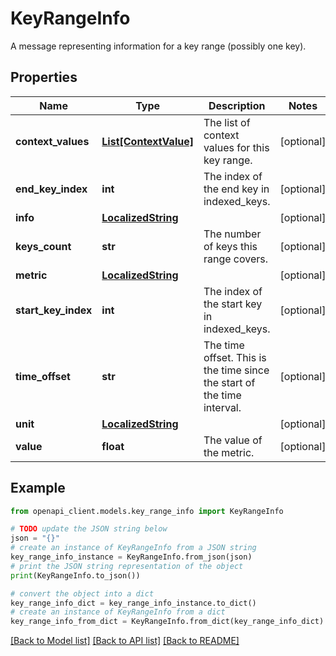 # KeyRangeInfo

A message representing information for a key range (possibly one key).

## Properties

Name | Type | Description | Notes
------------ | ------------- | ------------- | -------------
**context_values** | [**List[ContextValue]**](ContextValue.md) | The list of context values for this key range. | [optional] 
**end_key_index** | **int** | The index of the end key in indexed_keys. | [optional] 
**info** | [**LocalizedString**](LocalizedString.md) |  | [optional] 
**keys_count** | **str** | The number of keys this range covers. | [optional] 
**metric** | [**LocalizedString**](LocalizedString.md) |  | [optional] 
**start_key_index** | **int** | The index of the start key in indexed_keys. | [optional] 
**time_offset** | **str** | The time offset. This is the time since the start of the time interval. | [optional] 
**unit** | [**LocalizedString**](LocalizedString.md) |  | [optional] 
**value** | **float** | The value of the metric. | [optional] 

## Example

```python
from openapi_client.models.key_range_info import KeyRangeInfo

# TODO update the JSON string below
json = "{}"
# create an instance of KeyRangeInfo from a JSON string
key_range_info_instance = KeyRangeInfo.from_json(json)
# print the JSON string representation of the object
print(KeyRangeInfo.to_json())

# convert the object into a dict
key_range_info_dict = key_range_info_instance.to_dict()
# create an instance of KeyRangeInfo from a dict
key_range_info_from_dict = KeyRangeInfo.from_dict(key_range_info_dict)
```
[[Back to Model list]](../README.md#documentation-for-models) [[Back to API list]](../README.md#documentation-for-api-endpoints) [[Back to README]](../README.md)


